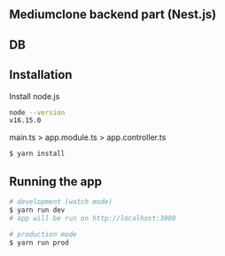 ## Mediumclone backend part (Nest.js)

## DB


## Installation
Install node.js
```bash
node --version
v16.15.0
```
main.ts > app.module.ts > app.controller.ts

```bash
$ yarn install
```

## Running the app

```bash
# development (watch mode)
$ yarn run dev
# app will be run on http://localhost:3000

# production mode
$ yarn run prod
```
